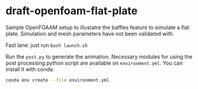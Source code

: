 # draft-openfoam-flat-plate

Sample OpenFOAAM setup to illustatre the baffles feature to simulate a flat plate.
Simulation and mesh parameters have not been validated with.

Fast lane: just run `bash launch.sh`

Run the `post.py` to generate the animation. Necessary modules for using the post processing python script are available on `environment.yml`.
You can install it with conda:

```bash
conda env create --file environment.yml
```